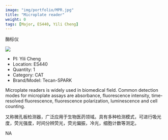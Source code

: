 ```yaml
---
image: "img/portfolio/MPR.jpg"
title: "Microplate reader"
weight: 0
tags: [Major, ES440, Yili Cheng]
---
```


酶标仪

<!--more-->

![]("../../img/portfolio/MPR.jpg")

- PI: Yili Cheng
- Location: ES440
- Quantity: 1
- Category: CAT
- Brand/Model: Tecan-SPARK

Microplate readers is widely used in biomedical field. Common detection modes for microplate assays are absorbance, fluorescence intensity, time-resolved fluorescence, fluorescence polarization, luminescence and cell counting.

又称微孔板检测器，广泛应用于生物医药领域。具有多种检测模式，可进行吸光度，荧光强度，时间分辨荧光，荧光偏振，冷光，细胞计数等测定。

NA

